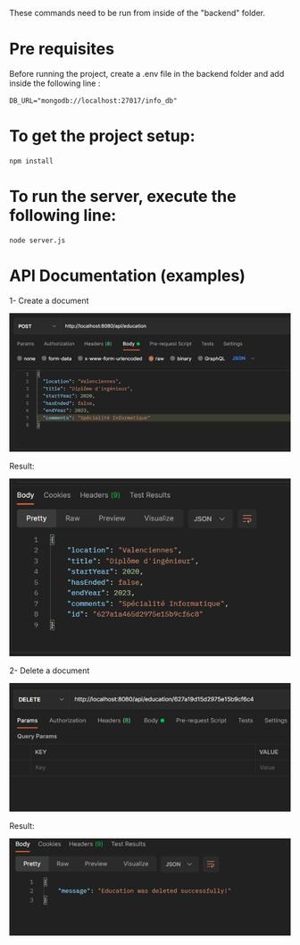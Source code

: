 These commands need to be run from inside of the "backend" folder.


# Pre requisites 

Before running the project, create a .env file in the backend folder and add inside the following line :

```
DB_URL="mongodb://localhost:27017/info_db"
```

# To get the project setup:
```
npm install
```

# To run the server, execute the following line:
```
node server.js
```

# API Documentation (examples)
 1- Create a document 
 
 ![alt text](./img/img1.png)

 Result:
 
 ![alt text](./img/result1.png)

  2- Delete a document 
 
 ![alt text](./img/img2.png)

 Result:

 ![alt text](./img/result2.png)
